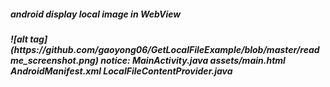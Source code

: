 <h5>android display local image in WebView<h5>
![alt tag](https://github.com/gaoyong06/GetLocalFileExample/blob/master/readme_screenshot.png)
notice:
MainActivity.java
assets/main.html
AndroidManifest.xml
LocalFileContentProvider.java
